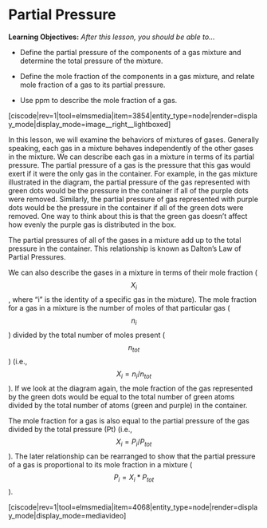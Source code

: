 # Partial Pressure


**Learning Objectives:** _After this lesson, you should be able to…_

* Define the partial pressure of the components of a gas mixture and determine the total pressure of the mixture.

* Define the mole fraction of the components in a gas mixture, and relate mole fraction of a gas to its partial pressure.

* Use ppm to describe the mole fraction of a gas.

[ciscode|rev=1|tool=elmsmedia|item=3854|entity_type=node|render=display_mode|display_mode=image__right__lightboxed]

In this lesson, we will examine the behaviors of mixtures of gases. Generally speaking, each gas in a mixture behaves independently of the other gases in the mixture. We can describe each gas in a mixture in terms of its partial pressure. The partial pressure of a gas is the pressure that this gas would exert if it were the only gas in the container. For example, in the gas mixture illustrated in the diagram, the partial pressure of the gas represented with green dots would be the pressure in the container if all of the purple dots were removed. Similarly, the partial pressure of gas represented with purple dots would be the pressure in the container if all of the green dots were removed. One way to think about this is that the green gas doesn’t affect how evenly the purple gas is distributed in the box.

The partial pressures of all of the gases in a mixture add up to the total pressure in the container. This relationship is known as Dalton’s Law of Partial Pressures. 

We can also describe the gases in a mixture in terms of their mole fraction ($$X_i$$, where “i” is the identity of a specific gas in the mixture). The mole fraction for a gas in a mixture is the number of moles of that particular gas ($$n_i$$) divided by the total number of moles present ($$n_{tot}$$) (i.e., $$X_i=n_i/n_{tot}$$). If we look at the diagram again, the mole fraction of the gas represented by the green dots would be equal to the total number of green atoms divided by the total number of atoms (green and purple) in the container. 

The mole fraction for a gas is also equal to the partial pressure of the gas divided by the total pressure (Pt) (i.e., $$X_i=P_i/P_{tot}$$). The later relationship can be rearranged to show that the partial pressure of a gas is proportional to its mole fraction in a mixture ($$P_i=X_i*P_{tot}$$). 


[ciscode|rev=1|tool=elmsmedia|item=4068|entity_type=node|render=display_mode|display_mode=mediavideo]

<houck-math> </houck-math>